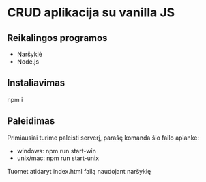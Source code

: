 # CRUD aplikacija su vanilla JS

## Reikalingos programos
* Naršyklė
* Node.js

## Instaliavimas
npm i

## Paleidimas
  Primiausiai turime paleisti serverį, parašę komanda šio failo aplanke:
  - windows: npm run start-win
  - unix/mac: npm run start-unix
  
  Tuomet atidaryt index.html failą naudojant naršyklę
